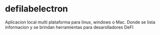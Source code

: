 # defilabelectron
Aplicacion local multi plataforma para linux, windows o Mac. Donde se lista informacion y se brindan herramientas para desarolladores DeFI
